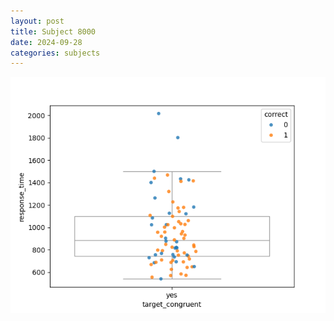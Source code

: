 ```yaml
---
layout: post
title: Subject 8000
date: 2024-09-28
categories: subjects
---
```


![](data/8000/run-1/8000_rt_congruence.png)
